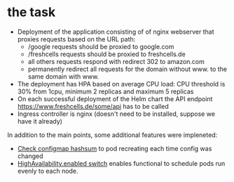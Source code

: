 # the task

- Deployment of the application consisting of of nginx webserver that proxies requests based on the URL path:
  - /google requests should be proxied to google.com
  - /freshcells requests should be proxied to freshcells.de
  - all others requests respond with redirect 302 to amazon.com
  - permanently redirect all requests for the domain without www. to the same domain with www.
- The deployment has HPA based on average CPU load: CPU threshold is 30% from 1cpu, minimum 2 replicas and maximum 5 replicas
- On each successful deployment of the Helm chart the API endpoint https://www.freshcells.de/some/api has to be called
- Ingress controller is nginx (doesn't need to be installed, suppose we have it already)

In addition to the main points, some additional features were impleneted:
- [Check configmap hashsum](https://github.com/certainty3452/trial-task/blob/main/templates/deployment.yaml#L18) to pod recreating each time config was changed
- [HighAvailability.enabled switch](https://github.com/certainty3452/trial-task/blob/main/templates/deployment.yaml#L75) enables functional to schedule pods run evenly to each node.

